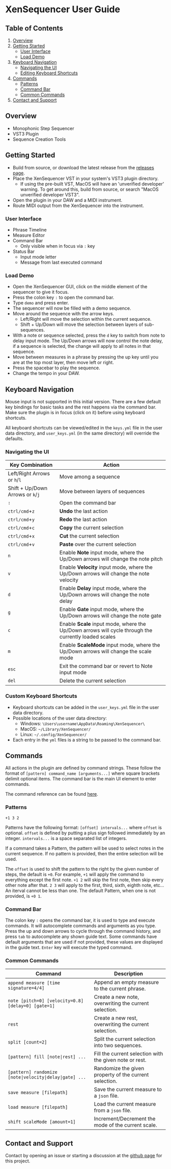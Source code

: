 # XenSequencer User Guide

## Table of Contents

1. [Overview](#overview)
1. [Getting Started](#getting-started)
   - [User Interface](#user-interface)
   - [Load Demo](#load-demo)
1. [Keyboard Navigation](#keyboard-navigation)
   - [Navigating the UI](#navigating-the-ui)
   - [Editing Keyboard Shortcuts](#editing-keyboard-shortcuts)
1. [Commands](#commands)
   - [Patterns](#patterns)
   - [Command Bar](#command-bar)
   - [Common Commands](#common-commands)
1. [Contact and Support](#contact-and-support)

## Overview
- Monophonic Step Sequencer
- VST3 Plugin
- Sequence Creation Tools

## Getting Started
- Build from source, or download the latest release from the [releases page](https://github.com/a-n-t-h-o-n-y/XenSequencer/releases).
- Place the XenSequencer VST in your system's VST3 plugin directory.
   - If using the pre-built VST, MacOS will have an 'unverified developer' warning. To get around this, build from source, or search "MacOS unverified developer VST3".
- Open the plugin in your DAW and a MIDI instrument.
- Route MIDI output from the XenSequencer into the instrument.

### User Interface
- Phrase Timeline
- Measure Editor
- Command Bar
   - Only visible when in focus via `:` key
- Status Bar
   - Input mode letter
   - Message from last executed command

### Load Demo
- Open the XenSequencer GUI, click on the middle element of the sequencer to give it focus.
- Press the colon key `:` to open the command bar.
- Type `demo` and press enter.
- The sequencer will now be filled with a demo sequence.
- Move around the sequence with the arrow keys.
   - Left/Right will move the selection within the current sequence.
   - Shift + Up/Down will move the selection between layers of sub-sequences.
- With a note or sequence selected, press the `d` key to switch from note to delay input mode. The Up/Down arrows will now control the note delay, if a sequence is selected, the change will apply to all notes in that sequence.
- Move between measures in a phrase by pressing the up key until you are at the top most layer, then move left or right.
- Press the spacebar to play the sequence.
- Change the tempo in your DAW.

## Keyboard Navigation
Mouse input is not supported in this initial version. There are a few default key bindings for basic tasks and the rest happens via the command bar. Make sure the plugin is in focus (click on it) before using keyboard shortcuts.

All keyboard shortcuts can be viewed/edited in the `keys.yml` file in the user data directory, and `user_keys.yml` (in the same directory) will override the defaults.

### Navigating the UI
| Key Combination | Action |
| --- | --- |
| Left/Right Arrows or `h`/`l` | Move among a sequence |
| Shift + Up/Down Arrows or `k`/`j` | Move between layers of sequences |
| `:` | Open the command bar |
| `ctrl/cmd`+`z` | **Undo** the last action |
| `ctrl/cmd`+`y` | **Redo** the last action |
| `ctrl/cmd`+`c` | **Copy** the current selection |
| `ctrl/cmd`+`x` | **Cut** the current selection |
| `ctrl/cmd`+`v` | **Paste** over the current selection |
| `n` | Enable **Note** input mode, where the Up/Down arrows will change the note pitch |
| `v` | Enable **Velocity** input mode, where the Up/Down arrows will change the note velocity |
| `d` | Enable **Delay** input mode, where the Up/Down arrows will change the note delay |
| `g` | Enable **Gate** input mode, where the Up/Down arrows will change the note gate |
| `c` | Enable **Scale** input mode, where the Up/Down arrows will cycle through the currently loaded scales |
| `m` | Enable **ScaleMode** input mode, where the Up/Down arrows will change the scale mode |
| `esc` | Exit the command bar or revert to Note input mode |
| `del` | Delete the current selection |

### Custom Keyboard Shortcuts
- Keyboard shortcuts can be added in the `user_keys.yml` file in the user data directory.
- Possible locations of the user data directory:
   - Windows: `\Users\username\AppData\Roaming\XenSequencer\`
   - MacOS: `~/Library/XenSequencer/`
   - Linux: `~/.config/XenSequencer/`
- Each entry in the `yml` files is a string to be passed to the command bar.

## Commands
All actions in the plugin are defined by command strings. These follow the format of `[pattern] command_name [arguments...]` where square brackets delimit optional items. The command bar is the main UI element to enter commands.

The command reference can be found [here](command_reference.md).

### Patterns

`+1 3 2`

Patterns have the following format: `[offset] intervals...` where `offset` is optional. `offset` is defined by putting a plus sign followed immediately by an integer. `intervals...` is a space separated list of integers.

If a command takes a Pattern, the pattern will be used to select notes in the current sequence. If no pattern is provided, then the entire selection will be used.

The `offset` is used to shift the pattern to the right by the given number of steps, the default is `+0`. For example, `+1` will apply the command to everything except the first note. `+1 2` will skip the first note, then skip every other note after that. `2 3` will apply to the first, third, sixth, eighth note, etc... An iterval cannot be less than one. The default Pattern, when one is not provided, is `+0 1`.

### Command Bar
The colon key `:` opens the command bar, it is used to type and execute commands. It will autocomplete commands and arguments as you type. Press the up and down arrows to cycle through the command history, and press `tab` to autocomplete any shown guide text. Some commands have default arguments that are used if not provided, these values are displayed in the guide text. `Enter` key will execute the typed command.

### Common Commands
| Command | Description |
| --- | --- |
| `append measure [time signature=4/4]` | Append an empty measure to the current phrase. |
| `note [pitch=0] [velocity=0.8] [delay=0] [gate=1]` | Create a new note, overwriting the current selection. |
| `rest` | Create a new rest, overwriting the current selection. |
| `split [count=2]` | Split the current selection into two sequences. |
| `[pattern] fill [note\|rest] ...` | Fill the current selection with the given note or rest. |
| `[pattern] randomize [note\|velocity\|delay\|gate] ...` | Randomize the given property of the current selection. |
| `save measure [filepath]` | Save the current measure to a `json` file. |
| `load measure [filepath]` | Load the current measure from a `json` file. |
| `shift scaleMode [amount=1]` | Increment/Decrement the mode of the current scale. |

## Contact and Support
Contact by opening an issue or starting a discussion at the [github page](https://github.com/a-n-t-h-o-n-y/XenSequencer) for this project.

